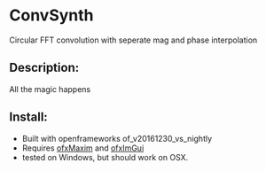 # ConvSynth
Circular FFT convolution with seperate mag and phase interpolation  

## Description:
All the magic happens 

## Install:  
- Built with openframeworks of_v20161230_vs_nightly 
- Requires [ofxMaxim]( https://github.com/micknoise/Maximilian ) and [ofxImGui](https://github.com/ocornut/imgui )   
- tested on Windows, but should work on OSX.   
